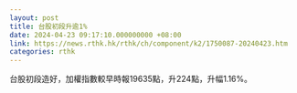 ```yaml
---
layout: post
title: 台股初段升逾1%
date: 2024-04-23 09:17:10.000000000 +08:00
link: https://news.rthk.hk/rthk/ch/component/k2/1750087-20240423.htm
categories: rthk
---
```


台股初段造好，加權指數較早時報19635點，升224點，升幅1.16%。
